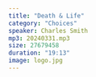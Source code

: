 ```yaml
---
title: "Death & Life"
category: "Choices"
speaker: Charles Smith
mp3: 20240331.mp3
size: 27679458
duration: "19:13"
image: logo.jpg
---
```


